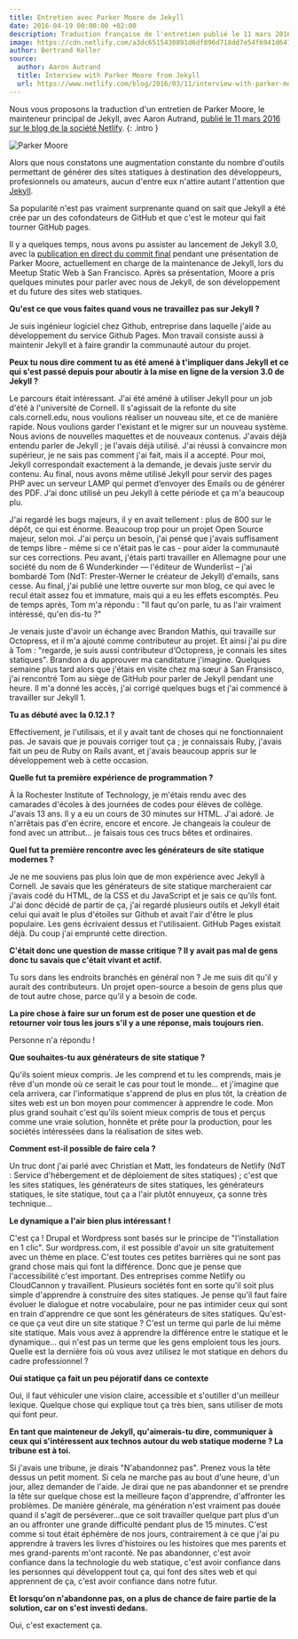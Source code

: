 ```yaml
---
title: Entretien avec Parker Moore de Jekyll
date: 2016-04-19 00:00:00 +02:00
description: Traduction française de l'entretien publié le 11 mars 2016 sur Netlify.
image: https://cdn.netlify.com/a3dc6515430891d6df896d718dd7e54f6941d647/99084/uploads/parker-moore-jekyll.jpg
author: Bertrand Keller
source:
  author: Aaron Autrand
  title: Interview with Parker Moore from Jekyll
  url: https://www.netlify.com/blog/2016/03/11/interview-with-parker-moore-from-jekyll
---
```


Nous vous proposons la traduction d'un entretien de Parker Moore, le mainteneur principal de Jekyll, avec Aaron Autrand, [publié le 11 mars 2016 sur le blog de la société Netlify](https://www.netlify.com/blog/2016/03/11/interview-with-parker-moore-from-jekyll).
{: .intro }

<img src="{{ page.image }}" alt="Parker Moore">

Alors que nous constatons une augmentation constante du nombre d'outils permettant de générer des sites statiques à destination des développeurs, profesionnels ou amateurs, aucun d'entre eux n'attire autant l'attention que [Jekyll](https://jekyllrb.com/).

Sa popularité n'est pas vraiment surprenante quand on sait que Jekyll a été crée par un des cofondateurs de GitHub et que c'est le moteur qui fait tourner GitHub pages.

Il y a quelques temps, nous avons pu assister au lancement de Jekyll 3.0, avec la [publication en direct du commit final](https://youtu.be/sPZK8w55cBQ?t=37m58s) pendant une présentation de Parker Moore, actuellement en charge de la maintenance de Jekyll, lors du Meetup Static Web à San Francisco. Après sa présentation, Moore a pris quelques minutes pour parler avec nous de Jekyll, de son développement et du future des sites web statiques.

**Qu'est ce que vous faites quand vous ne travaillez pas sur Jekyll ?**

Je suis ingénieur logiciel chez Github, entreprise dans laquelle j'aide au développement du service Github Pages. Mon travail consiste aussi à maintenir Jekyll et à faire grandir la communauté autour du projet.

**Peux tu nous dire comment tu as été amené à t'impliquer dans Jekyll et ce qui s'est passé depuis pour aboutir à la mise en ligne de la version 3.0 de Jekyll ?**

Le parcours était intéressant. J'ai été améné à utiliser Jekyll pour un job d'été à l'université de Cornell. Il s'agissait de la refonte du site cals.cornell.edu, nous voulions réaliser un nouveau site, et ce de manière rapide. Nous voulions garder l'existant et le migrer sur un nouveau système. Nous avions de nouvelles maquettes et de nouveaux contenus. J'avais déjà entendu parler de Jekyll ; je l'avais déjà utilisé. J'ai réussi à convaincre mon supérieur, je ne sais pas comment j'ai fait, mais il a accepté. Pour moi, Jekyll correspondait exactement à la demande, je devais juste servir du contenu. Au final, nous avons même utilisé Jekyll pour servir des pages PHP avec un serveur LAMP qui permet d‘envoyer des Emails ou de générer des PDF. J‘ai donc utilisé un peu Jekyll à cette période et ça m'a beaucoup plu.

J'ai regardé les bugs majeurs, il y en avait tellement : plus de 800 sur le dépôt, ce qui est énorme. Beaucoup trop pour un projet Open Source majeur, selon moi. J'ai perçu un besoin, j'ai pensé que j'avais suffisament de temps libre - même si ce n'était pas le cas -  pour aider la communauté sur ces corrections. Peu avant, j'étais parti travailler en Allemagne pour une société du nom de 6 Wunderkinder — l'éditeur de Wunderlist – j'ai bombardé Tom (NdT: Prester-Werner le créateur de Jekyll) d'emails, sans cesse. Au final, j'ai publié une lettre ouverte sur mon blog, ce qui avec le recul était assez fou et immature, mais qui a eu les effets escomptés. Peu de temps après, Tom m'a répondu : "Il faut qu'on parle, tu as l'air vraiment intéressé, qu'en dis-tu ?"

Je venais juste d'avoir un échange avec Brandon Mathis, qui travaille sur Octopress, et il m'a ajouté comme contributeur au projet. Et ainsi j'ai pu dire à Tom : "regarde, je suis aussi contributeur d‘Octopress, je connais les sites statiques". Brandon a du approuver ma canditature j'imagine. Quelques semaine plus tard alors que j'étais en visite chez ma sœur à San Fransisco, j'ai rencontré Tom au siège de GitHub pour parler de Jekyll pendant une heure. Il m'a donné les accès, j'ai corrigé quelques bugs et j'ai commencé à travailler sur Jekyll 1.

**Tu as débuté avec la 0.12.1 ?**

Effectivement, je l'utilisais, et il y avait tant de choses qui ne fonctionnaient pas. Je savais que je pouvais corriger tout ça ; je connaissais Ruby, j'avais fait un peu de Ruby on Rails avant, et j'avais beaucoup appris sur le développement web à cette occasion.

**Quelle fut ta première expérience de programmation ?**

À la Rochester Institute of Technology, je m'étais rendu avec des camarades d'écoles à des journées de codes pour élèves de collège. J'avais 13 ans. Il y a eu un cours de 30 minutes sur HTML. J'ai adoré. Je n'arrêtais pas d'en écrire, encore et encore. Je changeais la couleur de fond avec un attribut… je faisais tous ces trucs bêtes et ordinaires.

**Quel fut ta première rencontre avec les générateurs de site statique modernes ?**

Je ne me souviens pas plus loin que de mon expérience avec Jekyll à Cornell. Je savais que les générateurs de site statique marcheraient car j'avais codé du HTML, de la CSS et du JavaScript et je sais ce qu'ils font. J'ai donc décidé de partir de ça, j'ai regardé plusieurs outils et Jekyll était celui qui avait le plus d'étoiles sur Github et avait l'air d'être le plus populaire. Les gens écrivaient dessus et l'utilisaient. GitHub Pages existait déjà. Du coup j'ai emprunté cette direction.

**C'était donc une question de masse critique ? Il y avait pas mal de gens donc tu savais que c'était vivant et actif.**

Tu sors dans les endroits branchés en général non ? Je me suis dit qu'il y aurait des contributeurs. Un projet open-source a besoin de gens plus que de tout autre chose, parce qu'il y a besoin de code.

**La pire chose à faire sur un forum est de poser une question et de retourner voir tous les jours s'il y a une réponse, mais toujours rien.**

Personne n'a répondu !

**Que souhaites-tu aux générateurs de site statique ?**

Qu'ils soient mieux compris. Je les comprend et tu les comprends, mais je rêve d'un monde où ce serait le cas pour tout le monde… et j'imagine que cela arrivera, car   l'informatique s'apprend de plus en plus tôt, la création de sites web est un bon moyen pour commencer à apprendre le code. Mon plus grand souhait c'est qu'ils soient mieux compris de tous et perçus comme une vraie solution, honnête et prête pour la production, pour les sociétés intéressées dans la réalisation de sites web.

**Comment est-il possible de faire cela ?**

Un truc dont j'ai parlé avec Christian et Matt, les fondateurs de Netlify (NdT : Service d'hébergement et de déploiement de sites statiques) ; c'est que les sites statiques, les générateurs de sites statiques, les générateurs statiques, le site statique, tout ça a l'air plutôt ennuyeux, ça sonne très technique…

**Le dynamique a l'air bien plus intéressant !**

C'est ça ! Drupal et Wordpress sont basés sur le principe de "l'installation en 1 clic". Sur wordpress.com, il est possible d'avoir un site gratuitement avec un thème en place. C'est toutes ces petites barrières qui ne sont pas grand chose mais qui font la différence. Donc que je pense que l'accessibilité c'est important. Des entreprises comme Netlify ou CloudCannon y travaillent. Plusieurs sociétés font en sorte qu'il soit plus simple d'apprendre à construire des sites statiques. Je pense qu'il faut faire évoluer le dialogue et notre vocabulaire, pour ne pas intimider ceux qui sont en train d'apprendre ce que sont les générateurs de sites statiques. Qu'est-ce que ça veut dire un site statique ? C'est un terme qui parle de lui même site statique. Mais vous avez à apprendre la différence entre le statique et le dynamique… qui n'est pas un terme que les gens emploient tous les jours. Quelle est la dernière fois où vous avez utilisez le mot statique en dehors du cadre professionnel ?

**Oui statique ça fait un peu péjoratif dans ce contexte**

Oui, il faut véhiculer une vision claire, accessible et s'outiller d'un meilleur lexique. Quelque chose qui explique tout ça très bien, sans utiliser de mots qui font peur.

**En tant que mainteneur de Jekyll, qu'aimerais-tu dire, communiquer à ceux qui s'intéressent aux technos autour du web statique moderne ? La tribune est à toi.**

Si j'avais une tribune, je dirais "N'abandonnez pas". Prenez  vous la tête dessus un petit moment. Si cela ne marche pas au bout d'une heure, d'un jour, allez demander de l'aide. Je dirai que ne pas abandonner et se prendre la tête sur quelque chose est la meilleure façon d'apprendre, d'affronter les problèmes. De manière générale, ma génération n'est vraiment pas douée quand il s'agit de perséverer…que ce soit travailler quelque part plus d'un an ou affronter une grande difficulté pendant plus de 15 minutes. C'est comme si tout était éphémère de nos jours, contrairement à ce que j'ai pu apprendre à travers les livres d'histoires ou les histoires que mes parents et mes grand-parents m'ont raconté. Ne pas abandonner, c'est avoir confiance dans la technologie du web statique, c'est avoir confiance dans les personnes qui développent tout ça, qui font des sites web et qui apprennent de ça, c'est avoir confiance dans notre futur.

**Et lorsqu'on n'abandonne pas, on a plus de chance de faire partie de la solution, car on s'est investi dedans.**

Oui, c'est exactement ça.
